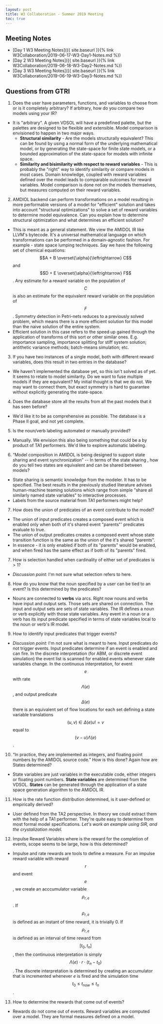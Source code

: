 ```yaml
---
layout: post
title: W3 Collaboration - Summer 2019 Meeting
toc: true
---
```


## Meeting Notes

* [Day 1 W3 Meeting Notes]({{ site.baseurl }}{% link W3Collaboration/2019-06-17-W3-Day1-Notes.md %})
* [Day 2 W3 Meeting Notes]({{ site.baseurl }}{% link W3Collaboration/2019-06-18-W3-Day2-Notes.md %})
* [Day 3 W3 Meeting Notes]({{ site.baseurl }}{% link W3Collaboration/2019-06-19-W3-Day3-Notes.md %})

## Questions from GTRI

1. Does the user have parameters, functions, and variables to choose from or is it completely arbitrary? If arbitrary, how do you compare two models using your IR?
  * It is "arbitrary".  A given VDSOL will have a predefined palette, but the palettes are designed to be flexible and extensible.  Model comparison is envisioned to happen in two major ways.
    * **Structural similarity** - Are the models structurally equivalent?  This can be found by using a normal form of the underlying mathematical model, or by generating the state-space for finite state models, or a bounded approximation of the state-space for models with infinite space.
    * **Similarity and bisimilarity with respect to reward variables** - This is probably the "right" way to identify similarity or compare models in most cases.  Domain knowledge, coupled with reward variables defined over the model leads to comparable outcomes for reward variables.  Model comparison is done not on the models themselves, but measures computed on their reward variables.
2. AMDIOL backend can perform transformations on a model resulting in more performable versions of a model for "efficient" solution and takes into account "structural optimizations" to solve a set of reward variables to determine model equivalence. Can you explain how to determine structural optimization and what determines an efficient solution?
  * This is meant as a general statement.  We view the AMIDOL IR like LLVM's bytecode.  It's a universal mathematical language on which transformations can be performed in a domain-agnostic fashion.  For example - state space lumping techniques.  Say we have the following set of chemical equations: $$A + B \overset{\alpha}{\leftrightarrow} C$$ and $$D + E \overset{\alpha}{\leftrightarrow} F$$.  Any estimate for a reward variable on the population of $$C$$ is also an estimate for the equivalent reward variable on the population of $$F$$. Symmetry detection in Petri-nets reduces to a previously solved problem, which means there is a more efficient solution for this model than the naive solution of the entire system.
  * Efficient solution in this case refers to the speed up gained through the application of transforms of this sort or other similar ones.  E.g. importance sampling, importance splitting for stiff system solution; antithetic variance methods; batch-means simulation; etc.
3. If you have two instances of a single model, both with different reward variables, does this result in two entries in the database?
  * We haven't implemented the database yet, so this isn't solved as of yet.  It seems to relate to model similarity.  Do we want to fuse multiple models if they are equivalent?  My initial thought is that we do not.  We may want to connect them, but exact symmetry is hard to guarantee without explicitly generating the state-space.
4. Does the database store all the results from all the past models that it has seen before?
  * We'd like it to be as comprehensive as possible.  The database is a Phase II goal, and not yet complete.
5. Is the noun/verb labeling automated or manually provided?
  * Manually.  We envision this also being something that could be a by product of TA1 performers.  We'd like to explore automatic labeling.
6. “Model composition in AMIDOL is being designed to support state sharing and event synchronization” -- In terms of the state sharing , how do you tell two states are equivalent and can be shared between models?
  * State sharing is semantic knowledge from the modeler.  It has to be specified.  The best results in the previously studied literature advises human-machine teaming solutions which range from simple "share all similarly named state variables" to interactive processes.
  * Labels from the source material from TA1 performers might help?
7. How does the union of predicates of an event contribute to the model?
  * The union of input predicates creates a composed event which is enabled only when both of it's shared event "parents"' predicates evaluate to true.
  * The union of output predicates creates a composed event whose state transition function is the same as the union of the it's shared "parents".
  * In essence - it is only enabled if both of its "parents" would be enabled, and when fired has the same effect as if both of its "parents" fired.
7. How is selection handled when cardinality of either set of predicates is > 1?
  * *Discussion point:* I'm not sure what selection refers to here.
8. How do you know that the noun specified by a user can be tied to an event? Is this determined by the predicates?
  * Nouns are connected to **verbs** via arcs.  Right now nouns and verbs have input and output sets.  Those sets are shared on connection.  The input and output sets are sets of state variables.  The IR defines a noun or verb explicitly with those state variables.  Any event in a noun or a verb has its input predicate specified in terms of state variables local to the noun or verb's IR model.
9. How to identify input predicates that trigger events?
  * *Discussion point:* I'm not sure what is meant to here.  Input predicates do not trigger events.  Input predicates determine if an event is enabled and can fire.  In the discrete interpretation (for ABM, or discrete event simulation) the event list is scanned for enabled events whenever state variables change.  In the continuous interpretation, for event $$e$$ with  rate $$\Lambda(e)$$, and output predicate $$\Delta(e)$$ there is an equivalent set of flow locations for each set defining a state variable translations $$(u,v) \in \Delta(e)  u != v$$ equal to $$(v-u)\Lambda(e)$$.
10. “In practice, they are implemented as integers, and floating point numbers by the AMIDOL source code.” How is this done? Again how are States determined?
  * State variables are just variables in the executable code, either integers or floating point numbers.  **State variables** are determined from the VDSOL.  **States** can be generated through the application of a state space generation algorithm to the AMIDOL IR.
11. How is the rate function distribution determined, is it user-defined or empirically derived?
  * User defined from the TA2 perspective.  In theory we could extract them with the help of a TA1 performer.  They're quite easy to determine from most formal model specifications.  *Let's work an example using SIR, and the crystalization model.*
12. Impulse Reward Variables where is the reward for the completion of events, scope seems to be large, how is this determined?
  * Impulse and rate rewards are tools to define a measure.  For an impulse reward variable with reward $$r$$ and event $$e$$, we create an acccumulator variable $$\rho_{r,e}$$.  If $$\rho_{r,e}$$ is defined as an instant of time reward, it is trivially 0.  If $$\rho_{r,e}$$ is defined as an interval of time reward from $$[t_0, t_n]$$, then the continuous interpretation is simply $$\Lambda(e) \cdot r \cdot(t_n - t_0)$$.  The discrete interpretation is determined by creating an accumulator that is incremented whenever $e$ is fired and the simulation time $$t_0 \leq t_{now} \leq t_n$$.
13. How to determine the rewards that come out of events?
  * Rewards do not come out of events.  Reward variables are computed over a model.  They are formal measures defined on a model.
